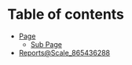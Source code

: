 # Table of contents

* [Page](README.md)
  * [Sub Page](page/sub-page.md)
* [Reports@Scale\_865436288](reports-scale\_865436288.md)
